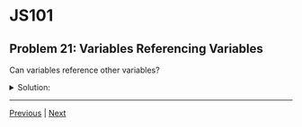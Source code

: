 # JS101
## Problem 21: Variables Referencing Variables

Can variables reference other variables?

<details>
<summary>Solution:</summary>

No, variables cannot directly reference other variables. Variables can only reference values. When you assign one variable to another, you're copying the value (or in the case of objects, the reference to the object), not creating a link between the variables:

```js
let a = 5;
let b = a;  // b gets the value 5, not a reference to variable a

a = 10;
console.log(b);  // 5 (b is unchanged)
```

For objects, both variables will reference the same object, but they don't reference each other:

```js
let arr1 = [1, 2, 3];
let arr2 = arr1;  // arr2 references the same array, not the variable arr1

arr1 = [4, 5, 6];  // reassigning arr1
console.log(arr2);  // [1, 2, 3] (still references the original array)
```

</details>

---

[Previous](020.md) | [Next](022.md)

